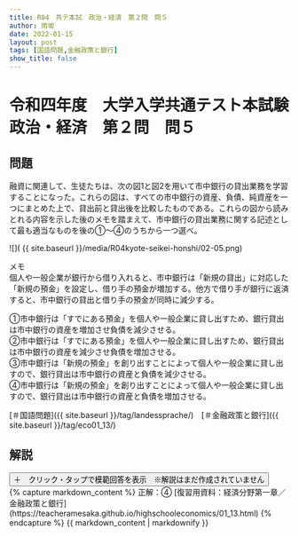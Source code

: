 ```yaml
---
title: R04　共テ本試　政治・経済　第２問　問５
author: 雨坂
date: 2022-01-15
layout: post
tags: [国語問題,金融政策と銀行]
show_title: false
---
```

  
# 令和四年度　大学入学共通テスト本試験　政治・経済　第２問　問５  
  
## 問題  
融資に関連して、生徒たちは、次の図1と図2を用いて市中銀行の貸出業務を学習することになった。これらの図は、すべての市中銀行の資産、負債、純資産を一つにまとめた上で、貸出前と貸出後を比較したものである。これらの図から読みとれる内容を示した後のメモを踏まえて、市中銀行の貸出業務に関する記述として最も適当なものを後の①～④のうちから一つ選べ。  
  
![]( {{ site.baseurl }}/media/R04kyote-seikei-honshi/02-05.png)  
  
メモ  
個人や一般企業が銀行から借り入れると、市中銀行は「新規の貸出」に対応した「新規の預金」を設定し、借り手の預金が増加する。他方で借り手が銀行に返済すると、市中銀行の貸出と借り手の預金が同時に減少する。  
  
①市中銀行は「すでにある預金」を個人や一般企業に貸し出すため、銀行貸出は市中銀行の資産を増加させ負債を減少させる。  
②市中銀行は「すでにある預金」を個人や一般企業に貸し出すため、銀行貸出は市中銀行の資産を減少させ負債を増加させる。  
③市中銀行は「新規の預金」を創り出すことによって個人や一般企業に貸し出すので、銀行貸出は市中銀行の資産と負債を減少させる。  
④市中銀行は「新規の預金」を創り出すことによって個人や一般企業に貸し出すので、銀行貸出は市中銀行の資産と負債を増加させる。  
  
[＃国語問題]({{ site.baseurl }}/tag/landessprache/)　[＃金融政策と銀行]({{ site.baseurl }}/tag/eco01_13/)  
  
## 解説  
<div class="collapsible">
  <button class="collapsible-button">＋　クリック・タップで模範回答を表示　※解説はまだ作成されていません</button>
  <div class="collapsible-content">
    {% capture markdown_content %}
正解：④  
[復習用資料：経済分野第一章／金融政策と銀行](https://teacheramesaka.github.io/highschooleconomics/01_13.html)  
    {% endcapture %}
    {{ markdown_content | markdownify }}
  </div>
</div>